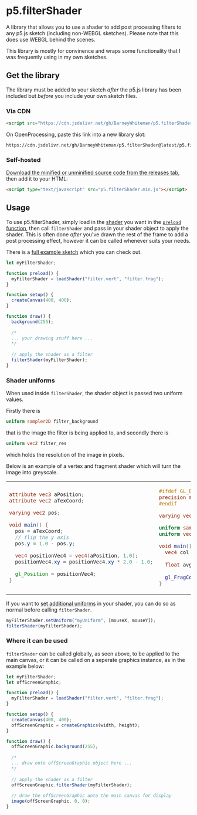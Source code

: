 # p5.filterShader
A library that allows you to use a shader to add post processing filters to any p5.js sketch (including non-WEBGL sketches). Please note that this does use WEBGL behind the scenes.

This library is mostly for convinence and wraps some functionality that I was frequently using in my own sketches.

## Get the library
The library must be added to your sketch *after* the p5.js library has been included but *before* you include your own sketch files.

### Via CDN

```html
<script src="https://cdn.jsdelivr.net/gh/BarneyWhiteman/p5.filterShader@latest/p5.filterShader.min.js"></script>
```

On OpenProcessing, paste this link into a new library slot:
```
https://cdn.jsdelivr.net/gh/BarneyWhiteman/p5.filterShader@latest/p5.filterShader.min.js
```

### Self-hosted
[Download the minified or unminified source code from the releases tab](https://github.com/BarneyWhiteman/p5.filterShader/releases/), then add it to your HTML:
```html
<script type="text/javascript" src="p5.filterShader.min.js"></script>
```

## Usage

To use p5.filterShader, simply load in the [shader](https://p5js.org/reference/#/p5.Shader) you want in the [`preload` function](https://p5js.org/reference/#/p5/loadShader), then call `filterShader` and pass in your shader object to apply the shader. This is often done *after* you've drawn the rest of the frame to add a post processing effect, however it can be called whenever suits your needs.

There is a [full example sketch](https://github.com/BarneyWhiteman/p5.filterShader/tree/main/example) which you can check out.

```js
let myFilterShader;

function preload() {
  myFilterShader = loadShader("filter.vert", "filter.frag");
}

function setup() {
  createCanvas(400, 400);
}

function draw() {
  background(255);
  
  /*
  ... your drawing stuff here ...
  */
  
  // apply the shader as a filter
  filterShader(myFilterShader);
}
```

### Shader uniforms
When used inside `filterShader`, the shader object is passed two uniform values.

Firstly there is

```glsl
uniform sampler2D filter_background
``` 
that is the image the filter is being applied to, and secondly there is

```glsl
uniform vec2 filter_res
```

which holds the resolution of the image in pixels.

Below is an example of a vertex and fragment shader which will turn the image into greyscale.
<table>
<tr>
<td>

```glsl
attribute vec3 aPosition;
attribute vec2 aTexCoord;

varying vec2 pos;

void main() {
  pos = aTexCoord;
  // flip the y axis
  pos.y = 1.0 - pos.y;

  vec4 positionVec4 = vec4(aPosition, 1.0);
  positionVec4.xy = positionVec4.xy * 2.0 - 1.0;

  gl_Position = positionVec4;
}
```

</td>
<td>

```glsl
#ifdef GL_ES
precision mediump float;
#endif

varying vec2 pos;

uniform sampler2D filter_background;
uniform vec2 filter_res;

void main() {
  vec4 col = texture2D(filter_background, pos);
  
  float avg = (col.r + col.g + col.b)/3.0;
  
  gl_FragColor = vec4(avg, avg, avg, 1.0);
}
```

</td>
</tr>
</table>

If you want to [set additional uniforms](https://p5js.org/reference/#/p5.Shader/setUniform) in your shader, you can do so as normal before calling `filterShader`.

```js
myFilterShader.setUniform("myUniform", [mouseX, mouseY]);
filterShader(myFilterShader);
```

### Where it can be used
`filterShader` can be called globally, as seen above, to be applied to the main canvas, or it can be called on a seperate graphics instance, as in the example below:

```js
let myFilterShader;
let offScreenGraphic;

function preload() {
  myFilterShader = loadShader("filter.vert", "filter.frag");
}

function setup() {
  createCanvas(400, 400);
  offScreenGraphic = createGraphics(width, height);
}

function draw() {
  offScreenGraphic.background(255);
  
  /*
  ... draw onto offScreenGraphic object here ...
  */
  
  // apply the shader as a filter
  offScreenGraphic.filterShader(myFilterShader);
  
  // draw the offScreenGraphic onto the main canvas for display
  image(offScreenGraphic, 0, 0);
}
```
